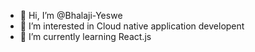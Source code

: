 - 👋 Hi, I’m @Bhalaji-Yeswe
- 👀 I’m interested in Cloud native application developent
- 🌱 I’m currently learning React.js

<!---
Bhalaji-Yeswe/Bhalaji-Yeswe is a ✨ special ✨ repository because its `README.md` (this file) appears on your GitHub profile.
You can click the Preview link to take a look at your changes.
--->
